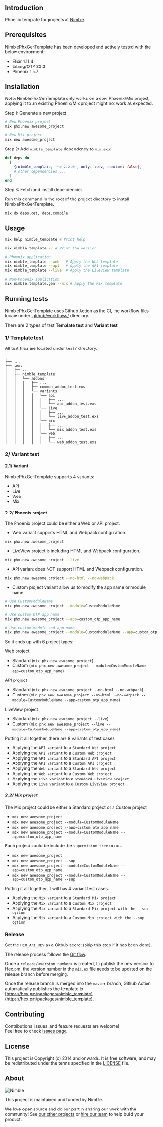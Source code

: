 ## Introduction

Phoenix template for projects at [Nimble](https://nimblehq.co/).

## Prerequisites

NimblePhxGenTemplate has been developed and actively tested with the below environment:

- Elixir 1.11.4
- Erlang/OTP 23.3
- Phoenix 1.5.7

## Installation

*Note:* NimblePhxGenTemplate only works on a _new_ Phoenix/Mix project, applying it to an existing Phoenix/Mix project might not work as expected.

Step 1: Generate a new project

```bash
# New Phoenix project
mix phx.new awesome_project

# New Mix project
mix new awesome_project
```

Step 2: Add `nimble_template` dependency to `mix.exs`:

```elixir
def deps do
  [
    {:nimble_template, "~> 2.2.0", only: :dev, runtime: false},
    # other dependencies ...
  ]
end
```

Step 3: Fetch and install dependencies

Run this command in the root of the project directory to install NimblePhxGenTemplate.

```bash
mix do deps.get, deps.compile
```

## Usage

```bash
mix help nimble_template # Print help

mix nimble_template -v # Print the version

# Phoenix application
mix nimble_template --web   # Apply the Web template
mix nimble_template --api   # Apply the API template
mix nimble_template --live  # Apply the LiveView template

# Non-Phoenix application
mix nimble.template.gen --mix # Apply the Mix template
```

## Running tests

NimblePhxGenTemplate uses Github Action as the CI, the workflow files locate under [.github/workflows/](https://github.com/nimblehq/elixir-templates/tree/develop/.github/workflows) directory.

There are 2 types of test **Template test** and **Variant test**


### 1/ Template test

All test files are located under `test/` directory.

```
.
├── ...
├── test
│   ├── ...
│   ├── nimble_template
│   │   └── addons
│   │   │   ├── ...
│   │   │   ├── common_addon_test.exs
│   │   │   └── variants
│   │   │   │   └── api
│   │   │   │   │   ├── ...
│   │   │   │   │   └── api_addon_test.exs
│   │   │   │   └── live
│   │   │   │   │   ├── ...
│   │   │   │   │   └── live_addon_test.exs
│   │   │   │   └── mix
│   │   │   │   │   ├── ...
│   │   │   │   │   └── mix_addon_test.exs
│   │   │   │   └── web
│   │   │   │   │   ├── ...
│   │   │   │   │   └── web_addon_test.exs
```

### 2/ Variant test

#### 2.1/ Variant

NimblePhxGenTemplate supports 4 variants:  

- API
- Live
- Web
- Mix

#### 2.2/ Phoenix project

The Phoenix project could be either a Web or API project.

- Web variant supports HTML and Webpack configuration.

```bash
mix phx.new awesome_project
```

- LiveView project is including HTML and Webpack configuration.

```bash
mix phx.new awesome_project --live
```

- API variant does NOT support HTML and Webpack configuration.

```bash
mix phx.new awesome_project --no-html --no-webpack
```

- Custom project variant allow us to modify the app name or module name.

```bash
# Use CustomModuleName
mix phx.new awesome_project --module=CustomModuleName

# Use custom OTP app name
mix phx.new awesome_project --app=custom_otp_app_name

# Use custom module and app name
mix phx.new awesome_project --module=CustomModuleName --app=custom_otp_app_name
```

So it ends up with 6 project types:

Web project 
- Standard (`mix phx.new awesome_project`)
- Custom (`mix phx.new awesome_project --module=CustomModuleName --app=custom_otp_app_name`)

API project
- Standard (`mix phx.new awesome_project --no-html --no-webpack`)
- Custom (`mix phx.new awesome_project --no-html --no-webpack --module=CustomModuleName --app=custom_otp_app_name`)

LiveView project
- Standard (`mix phx.new awesome_project --live`)
- Custom (`mix phx.new awesome_project --live --module=CustomModuleName --app=custom_otp_app_name`)

Putting it all together, there are 8 variants of test cases.

- Applying the `API variant` to a `Standard Web project`
- Applying the `API variant` to a `Custom Web project`
- Applying the `API variant` to a `Standard API project`
- Applying the `API variant` to a `Custom API project`
- Applying the `Web variant` to a `Standard Web project`
- Applying the `Web variant` to a `Custom Web project`
- Applying the `Live variant` to a `Standard LiveView project`
- Applying the `Live variant` to a `Custom LiveView project`

##### 2.2/ Mix project

The Mix project could be either a Standard project or a Custom project.

- `mix new awesome_project`
- `mix new awesome_project --module=CustomModuleName`
- `mix new awesome_project --app=custom_otp_app_name`
- `mix new awesome_project --module=CustomModuleName --app=custom_otp_app_name`

Each project could be include the `supervision tree` or not.

- `mix new awesome_project`
- `mix new awesome_project --sup`
- `mix new awesome_project --module=CustomModuleName --app=custom_otp_app_name`
- `mix new awesome_project --module=CustomModuleName --app=custom_otp_app_name --sup`

Putting it all together, it will has 4 variant test cases.

- Applying the `Mix variant` to a `Standard Mix project`
- Applying the `Mix variant` to a `Custom Mix project`
- Applying the `Mix variant` to a `Standard Mix project with the --sup option`
- Applying the `Mix variant` to a `Custom Mix project with the --sup option`

### Release

Set the `HEX_API_KEY` as a Github secret (skip this step if it has been done).

The release process follows the [Git flow](https://nimblehq.co/compass/development/version-control/release-management).

Once a `release/<version number>` is created, to publish the new version to Hex.pm, the version number in the `mix.ex` file needs to be updated on the release branch before merging.

Once the release branch is merged into the `master` branch, Github Action automatically publishes the template to [https://hex.pm/packages/nimble_template](https://hex.pm/packages/nimble_template).


## Contributing

Contributions, issues, and feature requests are welcome!<br />Feel free to check [issues page](https://github.com/nimblehq/elixir-templates/issues). 

## License

This project is Copyright (c) 2014 and onwards. It is free software, and may be redistributed under the terms specified in the [LICENSE] file.

[LICENSE]: /LICENSE

## About

![Nimble](https://assets.nimblehq.co/logo/dark/logo-dark-text-160.png)

This project is maintained and funded by Nimble.

We love open source and do our part in sharing our work with the community!
See [our other projects][community] or [hire our team][hire] to help build your product.

[community]: https://github.com/nimblehq
[hire]: https://nimblehq.co
